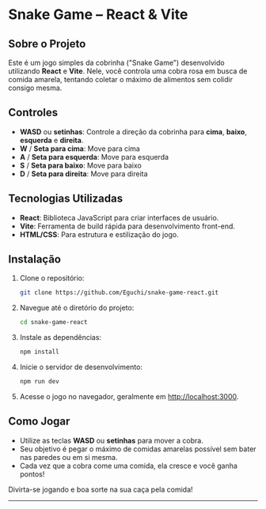 # Snake Game – React & Vite

## Sobre o Projeto

Este é um jogo simples da cobrinha ("Snake Game") desenvolvido utilizando **React** e **Vite**. Nele, você controla uma cobra rosa em busca de comida amarela, tentando coletar o máximo de alimentos sem colidir consigo mesma. 
## Controles

- **WASD** ou **setinhas**: Controle a direção da cobrinha para **cima**, **baixo**, **esquerda** e **direita**.
- **W** / **Seta para cima**: Move para cima
- **A** / **Seta para esquerda**: Move para esquerda
- **S** / **Seta para baixo**: Move para baixo
- **D** / **Seta para direita**: Move para direita

## Tecnologias Utilizadas

- **React**: Biblioteca JavaScript para criar interfaces de usuário.
- **Vite**: Ferramenta de build rápida para desenvolvimento front-end.
- **HTML/CSS**: Para estrutura e estilização do jogo.

## Instalação

1. Clone o repositório:
   ```bash
   git clone https://github.com/Eguchi/snake-game-react.git
   ```

2. Navegue até o diretório do projeto:
   ```bash
   cd snake-game-react
   ```

3. Instale as dependências:
   ```bash
   npm install
   ```

4. Inicie o servidor de desenvolvimento:
   ```bash
   npm run dev
   ```

5. Acesse o jogo no navegador, geralmente em [http://localhost:3000](http://localhost:3000).

## Como Jogar

- Utilize as teclas **WASD** ou **setinhas** para mover a cobra.
- Seu objetivo é pegar o máximo de comidas amarelas possível sem bater nas paredes ou em si mesma.
- Cada vez que a cobra come uma comida, ela cresce e você ganha pontos!

Divirta-se jogando e boa sorte na sua caça pela comida!

---

